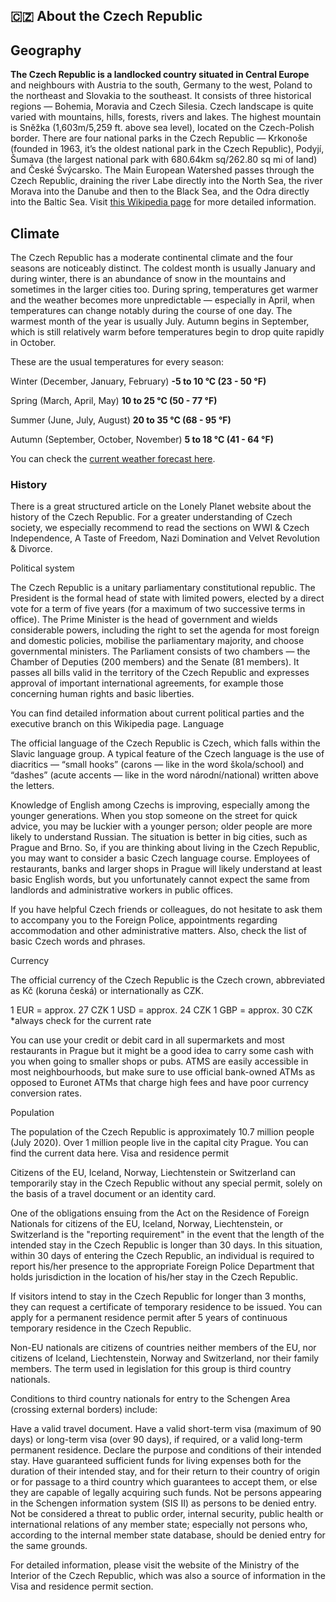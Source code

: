 ## 🇨🇿 About the Czech Republic 

## Geography

**The Czech Republic is a landlocked country situated in Central Europe** and neighbours with Austria to the south, Germany to the west, Poland to the northeast and Slovakia to the southeast. It consists of three historical regions — Bohemia, Moravia and Czech Silesia. Czech landscape is quite varied with mountains, hills, forests, rivers and lakes. The highest mountain is Sněžka (1,603m/5,259 ft. above sea level), located on the Czech-Polish border. There are four national parks in the Czech Republic — Krkonoše (founded in 1963, it’s the oldest national park in the Czech Republic), Podyjí, Šumava (the largest national park with 680.64km sq/262.80 sq mi of land) and České Švýcarsko. The Main European Watershed passes through the Czech Republic, draining the river Labe directly into the North Sea, the river Morava into the Danube and then to the Black Sea, and the Odra directly into the Baltic Sea. Visit [this Wikipedia page](https://en.wikipedia.org/wiki/Geography_of_the_Czech_Republic) for more detailed information.

## Climate

The Czech Republic has a moderate continental climate and the four seasons are noticeably distinct. The coldest month is usually January and during winter, there is an abundance of snow in the mountains and sometimes in the larger cities too. During spring, temperatures get warmer and the weather becomes more unpredictable — especially in April, when temperatures can change notably during the course of one day. The warmest month of the year is usually July. Autumn begins in September, which is still relatively warm before temperatures begin to drop quite rapidly in October.

These are the usual temperatures for every season: 

Winter (December, January, February) **-5 to 10 °C (23 - 50 °F)**

Spring (March, April, May) **10 to 25 °C (50 - 77 °F)**

Summer (June, July, August) **20 to 35 °C (68 - 95 °F)**

Autumn (September, October, November) **5 to 18 °C (41 - 64 °F)**

You can check the [current weather forecast here](http://portal.chmi.cz/aktualni-situace/aktualni-stav-pocasi/ceska-republika/souhrnny-prehled?l=en). 

### History

There is a great structured article on the Lonely Planet website about the history of the Czech Republic. For a greater understanding of Czech society, we especially recommend to read the sections on WWI & Czech Independence, A Taste of Freedom, Nazi Domination and Velvet Revolution & Divorce. 

Political system

The Czech Republic is a unitary parliamentary constitutional republic. The President is the formal head of state with limited powers, elected by a direct vote for a term of five years (for a maximum of two successive terms in office). The Prime Minister is the head of government and wields considerable powers, including the right to set the agenda for most foreign and domestic policies, mobilise the parliamentary majority, and choose governmental ministers. The Parliament consists of two chambers — the Chamber of Deputies (200 members) and the Senate (81 members). It passes all bills valid in the territory of the Czech Republic and expresses approval of important international agreements, for example those concerning human rights and basic liberties. 

You can find detailed information about current political parties and the executive branch on this Wikipedia page. 
Language

The official language of the Czech Republic is Czech, which falls within the Slavic language group. A typical feature of the Czech language is the use of diacritics — “small hooks” (carons — like in the word škola/school) and “dashes” (acute accents — like in the word národní/national) written above the letters. 

Knowledge of English among Czechs is improving, especially among the younger generations. When you stop someone on the street for quick advice, you may be luckier with a younger person; older people are more likely to understand Russian. The situation is better in big cities, such as Prague and Brno. So, if you are thinking about living in the Czech Republic, you may want to consider a basic Czech language course. Employees of restaurants, banks and larger shops in Prague will likely understand at least basic English words, but you unfortunately cannot expect the same from landlords and administrative workers in public offices.

If you have helpful Czech friends or colleagues, do not hesitate to ask them to accompany you to the Foreign Police, appointments regarding accommodation and other administrative matters. Also, check the list of basic Czech words and phrases.

Currency

The official currency of the Czech Republic is the Czech crown, abbreviated as Kč (koruna česká) or internationally as CZK. 

1 EUR = approx. 27 CZK
1 USD = approx. 24 CZK
1 GBP = approx. 30 CZK
*always check for the current rate

You can use your credit or debit card in all supermarkets and most restaurants in Prague but it might be a good idea to carry some cash with you when going to smaller shops or pubs. ATMS are easily accessible in most neighbourhoods, but make sure to use official bank-owned ATMs as opposed to Euronet ATMs that charge high fees and have poor currency conversion rates.

Population 

The population of the Czech Republic is approximately 10.7 million people (July 2020). Over 1 million people live in the capital city Prague. You can find the current data here. 
Visa and residence permit

Citizens of the EU, Iceland, Norway, Liechtenstein or Switzerland can temporarily stay in the Czech Republic without any special permit, solely on the basis of a travel document or an identity card.

One of the obligations ensuing from the Act on the Residence of Foreign Nationals for citizens of the EU, Iceland, Norway, Liechtenstein, or Switzerland is the "reporting requirement" in the event that the length of the intended stay in the Czech Republic is longer than 30 days. In this situation, within 30 days of entering the Czech Republic, an individual is required to report his/her presence to the appropriate Foreign Police Department that holds jurisdiction in the location of his/her stay in the Czech Republic.

If visitors intend to stay in the Czech Republic for longer than 3 months, they can request a certificate of temporary residence to be issued. You can apply for a permanent residence permit after 5 years of continuous temporary residence in the Czech Republic.

Non-EU nationals are citizens of countries neither members of the EU, nor citizens of Iceland, Liechtenstein, Norway and Switzerland, nor their family members. The term used in legislation for this group is third country nationals. 

Conditions to third country nationals for entry to the Schengen Area (crossing external borders) include:


Have a valid travel document.
Have a valid short-term visa (maximum of 90 days) or long-term visa (over 90 days), if required, or a valid long-term permanent residence.
Declare the purpose and conditions of their intended stay.
Have guaranteed sufficient funds for living expenses both for the duration of their intended stay, and for their return to their country of origin or for passage to a third country which guarantees to accept them, or else they are capable of legally acquiring such funds.
Not be persons appearing in the Schengen information system (SIS II) as persons to be denied entry.
Not be considered a threat to public order, internal security, public health or international relations of any member state; especially not persons who, according to the internal member state database, should be denied entry for the same grounds.

For detailed information, please visit the website of the Ministry of the Interior of the Czech Republic, which was also a source of information in the Visa and residence permit section.
